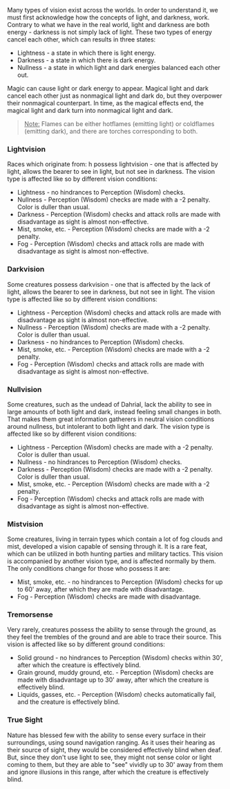Many types of vision exist across the worlds. In order to understand it, we must first acknowledge how the concepts of light, and darkness, work. Contrary to what we have in the real world, light and darkness are both energy - darkness is not simply lack of light. These two types of energy cancel each other, which can results in three states:

- Lightness - a state in which there is light energy.
- Darkness - a state in which there is dark energy.
- Nullness - a state in which light and dark energies balanced each other out.

Magic can cause light or dark energy to appear. Magical light and dark cancel each other just as nonmagical light and dark do, but they overpower their nonmagical counterpart. In time, as the magical effects end, the magical light and dark turn into nonmagical light and dark.  
><u>Note:</u> Flames can be either hotflames (emitting light) or coldflames (emitting dark), and there are torches corresponding to both.
### Lightvision
 
Races which originate from: h possess lightvision - one that is affected by light, allows the bearer to see in light, but not see in darkness. The vision type is affected like so by different vision conditions:

- Lightness - no hindrances to Perception (Wisdom) checks.
- Nullness - Perception (Wisdom) checks are made with a -2 penalty. Color is duller than usual.
- Darkness - Perception (Wisdom) checks and attack rolls are made with disadvantage as sight is almost non-effective.
- Mist, smoke, etc. - Perception (Wisdom) checks are made with a -2 penalty.
- Fog - Perception (Wisdom) checks and attack rolls are made with disadvantage as sight is almost non-effective.
### Darkvision
 
Some creatures possess darkvision - one that is affected by the lack of light, allows the bearer to see in darkness, but not see in light. The vision type is affected like so by different vision conditions:

- Lightness - Perception (Wisdom) checks and attack rolls are made with disadvantage as sight is almost non-effective.
- Nullness - Perception (Wisdom) checks are made with a -2 penalty. Color is duller than usual.
- Darkness - no hindrances to Perception (Wisdom) checks.
- Mist, smoke, etc. - Perception (Wisdom) checks are made with a -2 penalty.
- Fog - Perception (Wisdom) checks and attack rolls are made with disadvantage as sight is almost non-effective.
### Nullvision
 
Some creatures, such as the undead of Dahrial, lack the ability to see in large amounts of both light and dark, instead feeling small changes in both. That makes them great information gatherers in neutral vision conditions around nullness, but intolerant to both light and dark. The vision type is affected like so by different vision conditions:

- Lightness - Perception (Wisdom) checks are made with a -2 penalty. Color is duller than usual.
- Nullness - no hindrances to Perception (Wisdom) checks.
- Darkness - Perception (Wisdom) checks are made with a -2 penalty. Color is duller than usual.
- Mist, smoke, etc. - Perception (Wisdom) checks are made with a -2 penalty.
- Fog - Perception (Wisdom) checks and attack rolls are made with disadvantage as sight is almost non-effective.
### Mistvision
 
Some creatures, living in terrain types which contain a lot of fog clouds and mist, developed a vision capable of sensing through it. It is a rare feat, which can be utilized in both hunting parties and military tactics. This vision is accompanied by another vision type, and is affected normally by them. The only conditions change for those who possess it are:

- Mist, smoke, etc. - no hindrances to Perception (Wisdom) checks for up to 60' away, after which they are made with disadvantage.
- Fog - Perception (Wisdom) checks are made with disadvantage.
### Tremorsense
 
Very rarely, creatures possess the ability to sense through the ground, as they feel the trembles of the ground and are able to trace their source. This vision is affected like so by different ground conditions:

- Solid ground - no hindrances to Perception (Wisdom) checks within 30', after which the creature is effectively blind.
- Grain ground, muddy ground, etc. - Perception (Wisdom) checks are made with disadvantage up to 30' away, after which the creature is effectively blind.
- Liquids, gasses, etc. - Perception (Wisdom) checks automatically fail, and the creature is effectively blind.
### True Sight
 
Nature has blessed few with the ability to sense every surface in their surroundings, using sound navigation ranging. As it uses their hearing as their source of sight, they would be considered effectively blind when deaf. But, since they don't use light to see, they might not sense color or light coming to them, but they are able to "see" vividly up to 30' away from them and ignore illusions in this range, after which the creature is effectively blind.